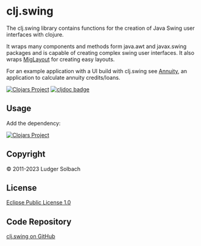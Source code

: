 clj.swing
=========
The clj.swing library contains functions for the creation of Java Swing user interfaces with clojure.

It wraps many components and methods form java.awt and javax.swing packages and is capable of creating complex swing user interfaces. It also wraps [MigLayout](https://github.com/mikaelgrev/miglayout) for creating easy layouts.

For an example application with a UI build with clj.swing see [Annuity](https://github.com/lsolbach/Annuity), an application to calculate annuity credits/loans.

[![Clojars Project](https://img.shields.io/clojars/v/org.soulspace.clj/clj.swing.svg)](https://clojars.org/org.soulspace.clj/clj.swing)
[![cljdoc badge](https://cljdoc.org/badge/org.soulspace.clj/clj.swing)](https://cljdoc.org/d/org.soulspace.clj/clj.swing)


Usage
-----
Add the dependency:

[![Clojars Project](https://img.shields.io/clojars/v/org.soulspace.clj/clj.swing.svg)](https://clojars.org/org.soulspace.clj/clj.swing)

Copyright
---------
© 2011-2023 Ludger Solbach

License
-------
[Eclipse Public License 1.0](http://www.eclipse.org/legal/epl-v10.html)

Code Repository
---------------
[clj.swing on GitHub](https://github.com/soulspace-org/clj.swing)
